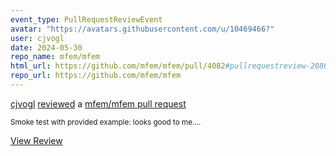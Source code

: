 ```yaml
---
event_type: PullRequestReviewEvent
avatar: "https://avatars.githubusercontent.com/u/10469466?"
user: cjvogl
date: 2024-05-30
repo_name: mfem/mfem
html_url: https://github.com/mfem/mfem/pull/4082#pullrequestreview-2086902601
repo_url: https://github.com/mfem/mfem
---
```


<a href='https://github.com/cjvogl' target='_blank'>cjvogl</a> <a href='https://github.com/mfem/mfem/pull/4082#pullrequestreview-2086902601' target='_blank'>reviewed</a> a <a href='https://github.com/mfem/mfem/pull/4082' target='_blank'>mfem/mfem pull request</a>

<small>Smoke test with provided example: looks good to me....</small>

<a href='https://github.com/mfem/mfem/pull/4082#pullrequestreview-2086902601' target='_blank'>View Review</a>